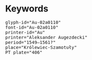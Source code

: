 # Keywords
<pre>
glyph-id="Au-02a0110"
font-id="Au-02a0110"
printer-id="Au"
printer="Aleksander Augezdecki"
period="1549–1561?"
place="Królewiec-Szamotuły"
PT plate="406"
</pre>
